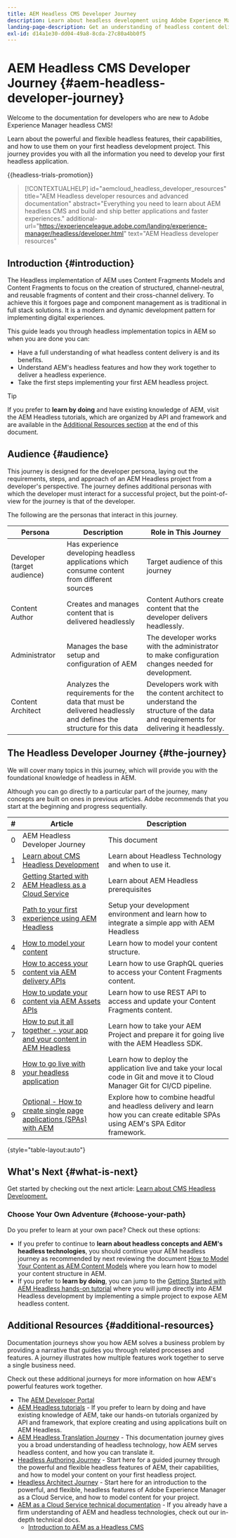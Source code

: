 ```yaml
---
title: AEM Headless CMS Developer Journey
description: Learn about headless development using Adobe Experience Manager (AEM) as a Headless CMS. Learn how to use features like Content Models, Content Fragments, and a GraphQL API to power headless content delivery.
landing-page-description: Get an understanding of headless content delivery and implementation. Learn more about developing your strategy within your business. 
exl-id: d14a1e30-dd04-49a8-8cda-27c80a4bb0f5
---
```

# AEM Headless CMS Developer Journey {#aem-headless-developer-journey}

Welcome to the documentation for developers who are new to Adobe Experience Manager headless CMS!

Learn about the powerful and flexible headless features, their capabilities, and how to use them on your first headless development project. This journey provides you with all the information you need to develop your first headless application.

{{headless-trials-promotion}}

>[!CONTEXTUALHELP]
>id="aemcloud_headless_developer_resources"
>title="AEM Headless developer resources and advanced documentation"
>abstract="Everything you need to learn about AEM headless CMS and build and ship better applications and faster experiences."
>additional-url="https://experienceleague.adobe.com/landing/experience-manager/headless/developer.html" text="AEM Headless developer resources"

## Introduction {#introduction}

The Headless implementation of AEM uses Content Fragments Models and Content Fragments to focus on the creation of structured, channel-neutral, and reusable fragments of content and their cross-channel delivery. To achieve this it forgoes page and component management as is traditional in full stack solutions. It is a modern and dynamic development pattern for implementing digital experiences.

This guide leads you through headless implementation topics in AEM so when you are done you can:

* Have a full understanding of what headless content delivery is and its benefits.
* Understand AEM's headless features and how they work together to deliver a headless experience.
* Take the first steps implementing your first AEM headless project.

>[!TIP]
>
> If you prefer to **learn by doing** and have existing knowledge of AEM, visit the AEM Headless tutorials, which are organized by API and framework and are available in the [Additional Resources section](#additional-resources) at the end of this document.

## Audience {#audience}

This journey is designed for the developer persona, laying out the requirements, steps, and approach of an AEM Headless project from a developer's perspective. The journey defines additional personas with which the developer must interact for a successful project, but the point-of-view for the journey is that of the developer.

The following are the personas that interact in this journey.

|Persona|Description|Role in This Journey|
|---|---|---|
|Developer (target audience)|Has experience developing headless applications which consume content from different sources|Target audience of this journey|
|Content Author|Creates and manages content that is delivered headlessly|Content Authors create content that the developer delivers headlessly.|
|Administrator|Manages the base setup and configuration of AEM|The developer works with the administrator to make configuration changes needed for development.|
|Content Architect|Analyzes the requirements for the data that must be delivered headlessly and defines the structure for this data|Developers work with the content architect to understand the structure of the data and requirements for delivering it headlessly.|

## The Headless Developer Journey {#the-journey}

We will cover many topics in this journey, which will provide you with the foundational knowledge of headless in AEM.

Although you can go directly to a particular part of the journey, many concepts are built on ones in previous articles. Adobe recommends that you start at the beginning and progress sequentially.

|#|Article|Description|
|---|---|---|
|0|AEM Headless Developer Journey|This document|
|1|[Learn about CMS Headless Development](learn-about.md)|Learn about Headless Technology and when to use it.|
|2|[Getting Started with AEM Headless as a Cloud Service](getting-started.md)|Learn about AEM Headless prerequisites|
|3|[Path to your first experience using AEM Headless](path-to-first-experience.md)|Setup your development environment and learn how to integrate a simple app with AEM Headless|
|4|[How to model your content](model-your-content.md)|Learn how to model your content structure.|
|5|[How to access your content via AEM delivery APIs](access-your-content.md)|Learn how to use GraphQL queries to access your Content Fragments content.|
|6|[How to update your content via AEM Assets APIs](update-your-content.md)|Learn how to use REST API to access and update your Content Fragments content.|
|7|[How to put it all together - your app and your content in AEM Headless](put-it-all-together.md)|Learn how to take your AEM Project and prepare it for going live with the AEM Headless SDK.|
|8|[How to go live with your headless application](go-live.md)|Learn how to deploy the application live and take your local code in Git and move it to Cloud Manager Git for CI/CD pipeline.|
|9|[Optional - How to create single page applications (SPAs) with AEM](create-spa.md)|Explore how to combine headful and headless delivery and learn how you can create editable SPAs using AEM's SPA Editor framework.|

{style="table-layout:auto"}

## What's Next {#what-is-next}

Get started by checking out the next article: [Learn about CMS Headless Development.](learn-about.md)

### Choose Your Own Adventure {#choose-your-path}

Do you prefer to learn at your own pace? Check out these options:

* If you prefer to continue to **learn about headless concepts and AEM's headless technologies**, you should continue your AEM headless journey as recommended by next reviewing the document [How to Model Your Content as AEM Content Models](model-your-content.md) where you learn how to model your content structure in AEM.
* If you prefer to **learn by doing**, you can jump to the [Getting Started with AEM Headless hands-on tutorial](https://experienceleague.adobe.com/docs/experience-manager-learn/getting-started-with-aem-headless/graphql/multi-step/overview.html) where you will jump directly into AEM Headless development by implementing a simple project to expose AEM headless content.

## Additional Resources {#additional-resources}

Documentation journeys show you how AEM solves a business problem by providing a narrative that guides you through related processes and features. A journey illustrates how multiple features work together to serve a single business need.

Check out these additional journeys for more information on how AEM's powerful features work together.

* The [AEM Developer Portal](https://experienceleague.adobe.com/landing/experience-manager/headless/developer.html)
* [AEM Headless tutorials](https://experienceleague.adobe.com/docs/experience-manager-learn/getting-started-with-aem-headless/overview.html) - If you prefer to learn by doing and have existing knowledge of AEM, take our hands-on tutorials organized by API and framework, that explore creating and using applications built on AEM Headless.
* [AEM Headless Translation Journey](/help/journey-headless/translation/overview.md) - This documentation journey gives you a broad understanding of headless technology, how AEM serves headless content, and how you can translate it.
* [Headless Authoring Journey](/help/journey-headless/author/overview.md) - Start here for a guided journey through the powerful and flexible headless features of AEM, their capabilities, and how to model your content on your first headless project.
* [Headless Architect Journey](/help/journey-headless/architect/overview.md) - Start here for an introduction to the powerful, and flexible, headless features of Adobe Experience Manager as a Cloud Service, and how to model content for your project.
* [AEM as a Cloud Service technical documentation](https://experienceleague.adobe.com/docs/experience-manager-cloud-service.html) - If you already have a firm understanding of AEM and headless technologies, check out our in-depth technical docs.
  * [Introduction to AEM as a Headless CMS](/help/headless/introduction.md)
